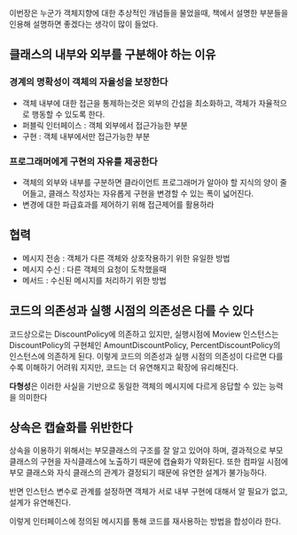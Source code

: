 이번장은 누군가 객체지향에 대한 추상적인 개념들을 물었을때, 책에서 설명한 부분들을 인용해 설명하면 좋겠다는 생각이 많이 들었다.

## 클래스의 내부와 외부를 구분해야 하는 이유

### 경계의 명확성이 객체의 자율성을 보장한다

- 객체 내부에 대한 접근을 통제하는것은 외부의 간섭을 최소화하고, 객체가 자율적으로 행동할 수 있도록 한다.
- 퍼블릭 인터페이스 : 객체 외부에서 접근가능한 부분
- 구현 : 객체 내부에서만 접근가능한 부분

### 프로그래머에게 구현의 자유를 제공한다

- 객체의 외부와 내부를 구분하면 클라이언트 프로그래머가 알아야 할 지식의 양이 줄어들고, 클래스 작성자는 자유롭게 구현을 변경할 수 있는 폭이 넓어진다.
- 변경에 대한 파급효과를 제어하기 위해 접근제어를 활용하라

## 협력

- 메시지 전송 : 객체가 다른 객체와 상호작용하기 위한 유일한 방법
- 메시지 수신 : 다른 객체의 요청이 도착했을때
- 메서드 : 수신된 메시지를 처리하기 위한 방법

## 코드의 의존성과 실행 시점의 의존성은 다를 수 있다

코드상으로는 DiscountPolicy에 의존하고 있지만, 실행시점에 Moview 인스턴스는 DiscountPolicy의 구현체인 AmountDiscountPolicy, PercentDiscountPolicy의 인스턴스에 의존하게 된다. 이렇게 코드의 의존성과 실행 시점의 의존성이 다르면 다를수록 이해하기 어려워 지지만, 코드는 더 유연해지고 확장에 유리해진다.

**다형성**은 이러한 사실을 기반으로 동일한 객체의 메시지에 다르게 응답할 수 있는 능력을 의미한다

## 상속은 캡슐화를 위반한다

상속을 이용하기 위해서는 부모클래스의 구조를 잘 알고 있어야 하며, 결과적으로 부모 클래스의 구현을 자식클래스에 노출하기 때문에 캡슐화가 약화된다. 또한 컴파일 시점에 부모 클래스와 자식 클래스의 관계가 결정되기 때문에 유연한 설계가 불가능하다.

반면 인스턴스 변수로 관계를 설정하면 객체가 서로 내부 구현에 대해서 알 필요가 없고, 설계가 유연해진다.

이렇게 인터페이스에 정의된 메시지를 통해 코드를 재사용하는 방법을 합성이라 한다.
